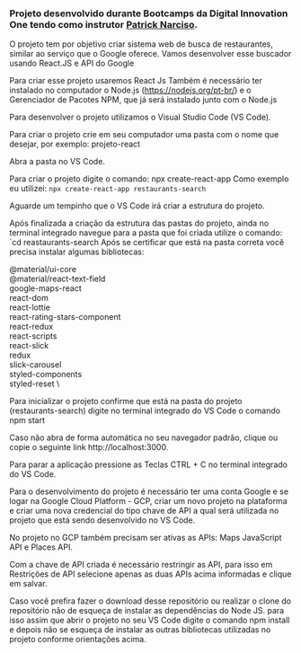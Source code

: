 ### Projeto desenvolvido durante Bootcamps da Digital Innovation One tendo como instrutor [Patrick Narciso](https://github.com/patrick-narciso).

O projeto tem por objetivo criar sistema web de busca de restaurantes, similar ao serviço que o Google oferece. Vamos desenvolver esse buscador usando React.JS e API do Google

Para criar esse projeto usaremos React Js Também é necessário ter instalado no computador o Node.js (https://nodejs.org/pt-br/) e o Gerenciador de Pacotes NPM, que já será instalado junto com o Node.js

Para desenvolver o projeto utilizamos o Visual Studio Code (VS Code).

Para criar o projeto crie em seu computador uma pasta com o nome que desejar, por exemplo: projeto-react

Abra a pasta no VS Code.

Para criar o projeto digite o comando: npx create-react-app <nome-do-projeto> Como exemplo eu utilizei: `npx create-react-app restaurants-search`
  
Aguarde um tempinho que o VS Code irá criar a estrutura do projeto.
  
Após finalizada a criação da estrutura das pastas do projeto, ainda no terminal integrado navegue para a pasta que foi criada utilize o comando: `cd reastaurants-search
Após se certificar que está na pasta correta você precisa instalar algumas bibliotecas:
  
@material/ui-core \
@material/react-text-field \
google-maps-react \
react-dom \
react-lottie \
react-rating-stars-component \
react-redux \
react-scripts \
react-slick \
redux \
slick-carousel \
styled-components \
styled-reset \

Para inicializar o projeto confirme que está na pasta do projeto (restaurants-search) digite no terminal integrado do VS Code o comando npm start

Caso não abra de forma automática no seu navegador padrão, clique ou copie o seguinte link http://localhost:3000.
  
Para parar a aplicação pressione as Teclas CTRL + C no terminal integrado do VS Code.
  
Para o desenvolvimento do projeto é necessário ter uma conta Google e se logar na Google Cloud Platform - GCP, criar um novo projeto na plataforma e criar uma nova credencial do tipo chave de API a qual será utilizada no projeto que está sendo desenvolvido no VS Code.
  
No projeto no GCP também precisam ser ativas as APIs: Maps JavaScript API e Places API.
  
Com a chave de API criada é necessário restringir as API, para isso em Restrições de API selecione apenas as duas APIs acima informadas e clique em salvar.
  
Caso você prefira fazer o download desse repositório ou realizar o clone do repositório não de esqueça de instalar as dependências do Node JS. para isso assim que abrir o projeto no seu VS Code digite o comando npm install e depois não se esqueça de instalar as outras bibliotecas utilizadas no projeto conforme orientações acima.

